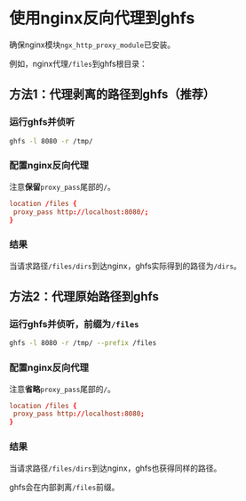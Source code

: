# 使用nginx反向代理到ghfs

确保nginx模块`ngx_http_proxy_module`已安装。

例如，nginx代理`/files`到ghfs根目录：

## 方法1：代理剥离的路径到ghfs（推荐）

### 运行ghfs并侦听

```sh
ghfs -l 8080 -r /tmp/
```

### 配置nginx反向代理

注意**保留**`proxy_pass`尾部的`/`。

```conf
location /files {
 proxy_pass http://localhost:8080/;
}
```

### 结果

当请求路径`/files/dirs`到达nginx，ghfs实际得到的路径为`/dirs`。

## 方法2：代理原始路径到ghfs

### 运行ghfs并侦听，前缀为`/files`

```sh
ghfs -l 8080 -r /tmp/ --prefix /files
```

### 配置nginx反向代理

注意**省略**`proxy_pass`尾部的`/`。

```conf
location /files {
 proxy_pass http://localhost:8080;
}
```

### 结果

当请求路径`/files/dirs`到达nginx，ghfs也获得同样的路径。

ghfs会在内部剥离`/files`前缀。
